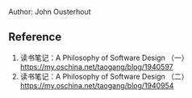 
Author: John Ousterhout




## Reference
1. 读书笔记：A Philosophy of Software Design （一）
<br/>https://my.oschina.net/taogang/blog/1940597
2. 读书笔记：A Philosophy of Software Design （二）
<br/>https://my.oschina.net/taogang/blog/1940954
